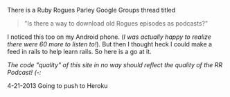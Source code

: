 There is a Ruby Rogues Parley Google Groups thread titled 

>"Is there a way to download old Rogues episodes as podcasts?"

I noticed this too on my Android phone. (<i>I was actually happy
to realize there were 60 more to listen to!</i>). But then I thought
heck I could make a feed in rails to help learn rails. So here is a go at it.

*The code "quality" of this site in no way should reflect the quality of the RR Podcast! (-:*


4-21-2013
Going to push to Heroku
